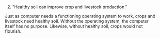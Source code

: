 2. "Healthy soil can improve crop and livestock production."
 

Just as computer needs a functioning operating system to work, crops and livestock need healthy soil. Without the operating system, the computer itself has no purpose. Likewise, without healthy soil, crops would not flourish. 
